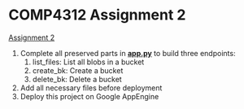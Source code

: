 # COMP4312 Assignment 2
[Assignment 2](https://github.com/duytinvo/comp4312/tree/master/assignment2)

1. Complete all preserved parts in [**app.py**](app.py) to build three endpoints:
   1. list_files: List all blobs in a bucket
   1. create_bk: Create a bucket
   1. delete_bk: Delete a bucket
1. Add all necessary files before deployment
1. Deploy this project on Google AppEngine
